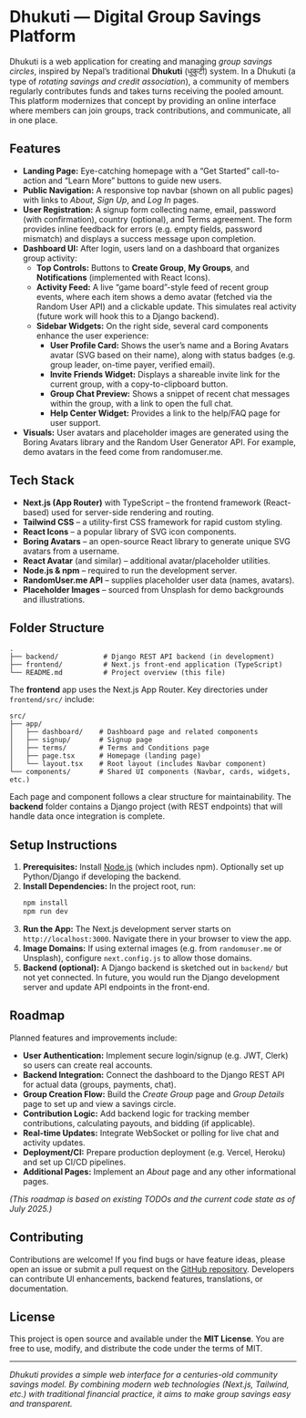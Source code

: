 
# Dhukuti — Digital Group Savings Platform

Dhukuti is a web application for creating and managing *group savings circles*, inspired by Nepal’s traditional **Dhukuti** (धुकुटी) system. In a Dhukuti (a type of *rotating savings and credit association*), a community of members regularly contributes funds and takes turns receiving the pooled amount. This platform modernizes that concept by providing an online interface where members can join groups, track contributions, and communicate, all in one place.

## Features

- **Landing Page:** Eye-catching homepage with a “Get Started” call-to-action and “Learn More” buttons to guide new users.
- **Public Navigation:** A responsive top navbar (shown on all public pages) with links to *About*, *Sign Up*, and *Log In* pages.
- **User Registration:** A signup form collecting name, email, password (with confirmation), country (optional), and Terms agreement. The form provides inline feedback for errors (e.g. empty fields, password mismatch) and displays a success message upon completion.
- **Dashboard UI:** After login, users land on a dashboard that organizes group activity:
  - **Top Controls:** Buttons to **Create Group**, **My Groups**, and **Notifications** (implemented with React Icons).
  - **Activity Feed:** A live “game board”-style feed of recent group events, where each item shows a demo avatar (fetched via the Random User API) and a clickable update. This simulates real activity (future work will hook this to a Django backend).
  - **Sidebar Widgets:** On the right side, several card components enhance the user experience:
    - **User Profile Card:** Shows the user’s name and a Boring Avatars avatar (SVG based on their name), along with status badges (e.g. group leader, on-time payer, verified email).
    - **Invite Friends Widget:** Displays a shareable invite link for the current group, with a copy-to-clipboard button.
    - **Group Chat Preview:** Shows a snippet of recent chat messages within the group, with a link to open the full chat.
    - **Help Center Widget:** Provides a link to the help/FAQ page for user support.
- **Visuals:** User avatars and placeholder images are generated using the Boring Avatars library and the Random User Generator API. For example, demo avatars in the feed come from randomuser.me.

## Tech Stack

- **Next.js (App Router)** with TypeScript – the frontend framework (React-based) used for server-side rendering and routing.
- **Tailwind CSS** – a utility-first CSS framework for rapid custom styling.
- **React Icons** – a popular library of SVG icon components.
- **Boring Avatars** – an open-source React library to generate unique SVG avatars from a username.
- **React Avatar** (and similar) – additional avatar/placeholder utilities.
- **Node.js & npm** – required to run the development server.
- **RandomUser.me API** – supplies placeholder user data (names, avatars).
- **Placeholder Images** – sourced from Unsplash for demo backgrounds and illustrations.

## Folder Structure

```
.
├── backend/           # Django REST API backend (in development)
├── frontend/          # Next.js front-end application (TypeScript)
└── README.md          # Project overview (this file)
```

The **frontend** app uses the Next.js App Router. Key directories under `frontend/src/` include:

```
src/
├── app/
│   ├── dashboard/    # Dashboard page and related components
│   ├── signup/       # Signup page
│   ├── terms/        # Terms and Conditions page
│   ├── page.tsx      # Homepage (landing page)
│   └── layout.tsx    # Root layout (includes Navbar component)
└── components/       # Shared UI components (Navbar, cards, widgets, etc.)
```

Each page and component follows a clear structure for maintainability. The **backend** folder contains a Django project (with REST endpoints) that will handle data once integration is complete.

## Setup Instructions

1. **Prerequisites:** Install [Node.js](https://nodejs.org/) (which includes npm). Optionally set up Python/Django if developing the backend.
2. **Install Dependencies:** In the project root, run:
   ```bash
   npm install
   npm run dev
   ```
3. **Run the App:** The Next.js development server starts on `http://localhost:3000`. Navigate there in your browser to view the app.
4. **Image Domains:** If using external images (e.g. from `randomuser.me` or Unsplash), configure `next.config.js` to allow those domains.
5. **Backend (optional):** A Django backend is sketched out in `backend/` but not yet connected. In future, you would run the Django development server and update API endpoints in the front-end.

## Roadmap

Planned features and improvements include:

- **User Authentication:** Implement secure login/signup (e.g. JWT, Clerk) so users can create real accounts.
- **Backend Integration:** Connect the dashboard to the Django REST API for actual data (groups, payments, chat).
- **Group Creation Flow:** Build the *Create Group* page and *Group Details* page to set up and view a savings circle.
- **Contribution Logic:** Add backend logic for tracking member contributions, calculating payouts, and bidding (if applicable).
- **Real-time Updates:** Integrate WebSocket or polling for live chat and activity updates.
- **Deployment/CI:** Prepare production deployment (e.g. Vercel, Heroku) and set up CI/CD pipelines.
- **Additional Pages:** Implement an *About* page and any other informational pages.

*(This roadmap is based on existing TODOs and the current code state as of July 2025.)*

## Contributing

Contributions are welcome! If you find bugs or have feature ideas, please open an issue or submit a pull request on the [GitHub repository](https://github.com/bhupen98/dhukuti). Developers can contribute UI enhancements, backend features, translations, or documentation. 

## License

This project is open source and available under the **MIT License**. You are free to use, modify, and distribute the code under the terms of MIT.

---

*Dhukuti provides a simple web interface for a centuries-old community savings model. By combining modern web technologies (Next.js, Tailwind, etc.) with traditional financial practice, it aims to make group savings easy and transparent.*  
